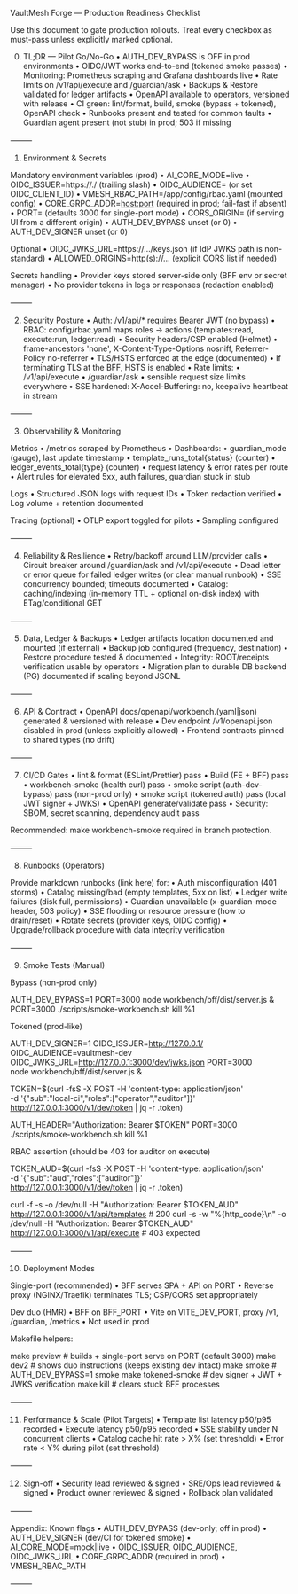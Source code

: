 VaultMesh Forge — Production Readiness Checklist

Use this document to gate production rollouts. Treat every checkbox as must-pass unless explicitly marked optional.

0. TL;DR — Pilot Go/No-Go
   • AUTH_DEV_BYPASS is OFF in prod environments
   • OIDC/JWT works end-to-end (tokened smoke passes)
   • Monitoring: Prometheus scraping and Grafana dashboards live
   • Rate limits on /v1/api/execute and /guardian/ask
   • Backups & Restore validated for ledger artifacts
   • OpenAPI available to operators, versioned with release
   • CI green: lint/format, build, smoke (bypass + tokened), OpenAPI check
   • Runbooks present and tested for common faults
   • Guardian agent present (not stub) in prod; 503 if missing

⸻

1. Environment & Secrets

Mandatory environment variables (prod)
• AI_CORE_MODE=live
• OIDC_ISSUER=https://<tenant>.<idp>/ (trailing slash)
• OIDC_AUDIENCE=<api-audience> (or set OIDC_CLIENT_ID)
• VMESH_RBAC_PATH=/app/config/rbac.yaml (mounted config)
• CORE_GRPC_ADDR=<host:port> (required in prod; fail-fast if absent)
• PORT=<svc-port> (defaults 3000 for single-port mode)
• CORS_ORIGIN=<ui-origin> (if serving UI from a different origin)
• AUTH_DEV_BYPASS unset (or 0)
• AUTH_DEV_SIGNER unset (or 0)

Optional
• OIDC_JWKS_URL=https://…/keys.json (if IdP JWKS path is non-standard)
• ALLOWED_ORIGINS=http(s)://… (explicit CORS list if needed)

Secrets handling
• Provider keys stored server-side only (BFF env or secret manager)
• No provider tokens in logs or responses (redaction enabled)

⸻

2. Security Posture
   • Auth: /v1/api/\* requires Bearer JWT (no bypass)
   • RBAC: config/rbac.yaml maps roles → actions (templates:read, execute:run, ledger:read)
   • Security headers/CSP enabled (Helmet)
   • frame-ancestors 'none', X-Content-Type-Options nosniff, Referrer-Policy no-referrer
   • TLS/HSTS enforced at the edge (documented)
   • If terminating TLS at the BFF, HSTS is enabled
   • Rate limits:
   • /v1/api/execute
   • /guardian/ask
   • sensible request size limits everywhere
   • SSE hardened: X-Accel-Buffering: no, keepalive heartbeat in stream

⸻

3. Observability & Monitoring

Metrics
• /metrics scraped by Prometheus
• Dashboards:
• guardian_mode (gauge), last update timestamp
• template_runs_total{status} (counter)
• ledger_events_total{type} (counter)
• request latency & error rates per route
• Alert rules for elevated 5xx, auth failures, guardian stuck in stub

Logs
• Structured JSON logs with request IDs
• Token redaction verified
• Log volume + retention documented

Tracing (optional)
• OTLP export toggled for pilots
• Sampling configured

⸻

4. Reliability & Resilience
   • Retry/backoff around LLM/provider calls
   • Circuit breaker around /guardian/ask and /v1/api/execute
   • Dead letter or error queue for failed ledger writes (or clear manual runbook)
   • SSE concurrency bounded; timeouts documented
   • Catalog: caching/indexing (in-memory TTL + optional on-disk index) with ETag/conditional GET

⸻

5. Data, Ledger & Backups
   • Ledger artifacts location documented and mounted (if external)
   • Backup job configured (frequency, destination)
   • Restore procedure tested & documented
   • Integrity: ROOT/receipts verification usable by operators
   • Migration plan to durable DB backend (PG) documented if scaling beyond JSONL

⸻

6. API & Contract
   • OpenAPI docs/openapi/workbench.(yaml|json) generated & versioned with release
   • Dev endpoint /v1/openapi.json disabled in prod (unless explicitly allowed)
   • Frontend contracts pinned to shared types (no drift)

⸻

7. CI/CD Gates
   • lint & format (ESLint/Prettier) pass
   • Build (FE + BFF) pass
   • workbench-smoke (health curl) pass
   • smoke script (auth-dev-bypass) pass (non-prod only)
   • smoke script (tokened auth) pass (local JWT signer + JWKS)
   • OpenAPI generate/validate pass
   • Security: SBOM, secret scanning, dependency audit pass

Recommended: make workbench-smoke required in branch protection.

⸻

8. Runbooks (Operators)

Provide markdown runbooks (link here) for:
• Auth misconfiguration (401 storms)
• Catalog missing/bad (empty templates, 5xx on list)
• Ledger write failures (disk full, permissions)
• Guardian unavailable (x-guardian-mode header, 503 policy)
• SSE flooding or resource pressure (how to drain/reset)
• Rotate secrets (provider keys, OIDC config)
• Upgrade/rollback procedure with data integrity verification

⸻

9. Smoke Tests (Manual)

Bypass (non-prod only)

AUTH_DEV_BYPASS=1 PORT=3000 node workbench/bff/dist/server.js &
PORT=3000 ./scripts/smoke-workbench.sh
kill %1

Tokened (prod-like)

AUTH_DEV_SIGNER=1 OIDC_ISSUER=http://127.0.0.1/ OIDC_AUDIENCE=vaultmesh-dev \
OIDC_JWKS_URL=http://127.0.0.1:3000/dev/jwks.json PORT=3000 \
node workbench/bff/dist/server.js &

TOKEN=$(curl -fsS -X POST -H 'content-type: application/json' \
 -d '{"sub":"local-ci","roles":["operator","auditor"]}' \
 http://127.0.0.1:3000/v1/dev/token | jq -r .token)

AUTH_HEADER="Authorization: Bearer $TOKEN" PORT=3000 ./scripts/smoke-workbench.sh
kill %1

RBAC assertion (should be 403 for auditor on execute)

TOKEN_AUD=$(curl -fsS -X POST -H 'content-type: application/json' \
 -d '{"sub":"aud","roles":["auditor"]}' \
 http://127.0.0.1:3000/v1/dev/token | jq -r .token)

curl -f -s -o /dev/null -H "Authorization: Bearer $TOKEN_AUD" \
 http://127.0.0.1:3000/v1/api/templates # 200
curl -s -w "%{http_code}\n" -o /dev/null -H "Authorization: Bearer $TOKEN_AUD" \
 http://127.0.0.1:3000/v1/api/execute # 403 expected

⸻

10. Deployment Modes

Single-port (recommended)
• BFF serves SPA + API on PORT
• Reverse proxy (NGINX/Traefik) terminates TLS; CSP/CORS set appropriately

Dev duo (HMR)
• BFF on BFF_PORT
• Vite on VITE_DEV_PORT, proxy /v1, /guardian, /metrics
• Not used in prod

Makefile helpers:

make preview # builds + single-port serve on PORT (default 3000)
make dev2 # shows duo instructions (keeps existing dev intact)
make smoke # AUTH_DEV_BYPASS=1 smoke
make tokened-smoke # dev signer + JWT + JWKS verification
make kill # clears stuck BFF processes

⸻

11. Performance & Scale (Pilot Targets)
    • Template list latency p50/p95 recorded
    • Execute latency p50/p95 recorded
    • SSE stability under N concurrent clients
    • Catalog cache hit rate > X% (set threshold)
    • Error rate < Y% during pilot (set threshold)

⸻

12. Sign-off
    • Security lead reviewed & signed
    • SRE/Ops lead reviewed & signed
    • Product owner reviewed & signed
    • Rollback plan validated

⸻

Appendix: Known flags
• AUTH_DEV_BYPASS (dev-only; off in prod)
• AUTH_DEV_SIGNER (dev/CI for tokened smoke)
• AI_CORE_MODE=mock|live
• OIDC_ISSUER, OIDC_AUDIENCE, OIDC_JWKS_URL
• CORE_GRPC_ADDR (required in prod)
• VMESH_RBAC_PATH

⸻
